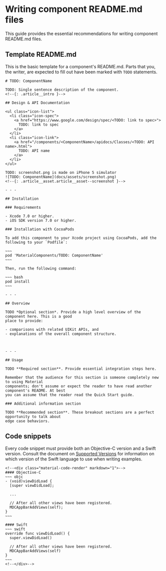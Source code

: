 # Writing component README.md files

This guide provides the essential recommendations for writing component README.md files.

## Template README.md

This is the basic template for a component's README.md. Parts that you, the writer, are expected to
fill out have been marked with `TODO` statements.


    # TODO: ComponentName

    TODO: Single sentence description of the component.
    <!--{: .article__intro }-->

    ## Design & API Documentation

    <ul class="icon-list">
      <li class="icon-spec">
        <a href="https://www.google.com/design/spec/<TODO: link to spec>">
          TODO: link to spec
        </a>
      </li>
      <li class="icon-link">
        <a href="/components/<ComponentName>/apidocs/Classes/<TODO: API name>.html">
          TODO: API name
        </a>
      </li>
    </ul>

    TODO: screenshot.png is made on iPhone 5 simulator
    ![TODO: ComponentName](docs/assets/screenshot.png)
    <!--{: .article__asset.article__asset--screenshot }-->

    - - -

    ## Installation

    ### Requirements

    - Xcode 7.0 or higher.
    - iOS SDK version 7.0 or higher.

    ### Installation with CocoaPods

    To add this component to your Xcode project using CocoaPods, add the
    following to your `Podfile`:

    ~~~
    pod 'MaterialComponents/TODO: ComponentName'
    ~~~

    Then, run the following command:

    ~~~ bash
    pod install
    ~~~

    - - -

    ## Overview

    TODO *Optional section*. Provide a high level overview of the component here. This is a good
    place to provide:

    - comparisons with related UIKit APIs, and
    - explanations of the overall component structure.



    - - -

    ## Usage

    TODO **Required section**. Provide essential integration steps here.

    Remember that the audience for this section is someone completely new to using Material
    components; don't assume or expect the reader to have read another component's README. At best
    you can assume that the reader read the Quick Start guide.

    ### Additional information section

    TODO **Recommended section**. These breakout sections are a perfect opportunity to talk about
    edge case behaviors.

## Code snippets

Every code snippet must provide both an Objective-C version and a Swift version. Consult the
document on [Supported Versions](supported_versions.md) for information on which version of the
Swift language to use when writing examples.

    <!--<div class="material-code-render" markdown="1">-->
    #### Objective-C
    ~~~ objc
    - (void)viewDidLoad {
      [super viewDidLoad];

      ...

      // After all other views have been registered.
      MDCAppBarAddViews(self);
    }
    ~~~

    #### Swift
    ~~~ swift
    override func viewDidLoad() {
      super.viewDidLoad()

      // After all other views have been registered.
      MDCAppBarAddViews(self)
    }
    ~~~
    <!--</div>-->
